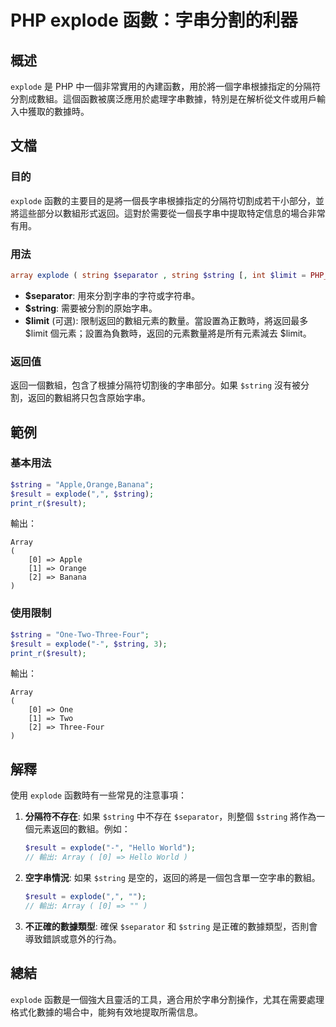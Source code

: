 <!--
Meta Description: # PHP explode 函數：字串分割的利器 ## 概述 `explode` 是 PHP 中一個非常實用的內建函數，用於將一個字串根據指定的分隔符分割成數組。這個函數被廣泛應用於處理字串數據，特別是在解析從文件或用戶輸入中獲取的數據時。 ## 文檔 ### 目的 `explode` 函數的主要目...
Meta Keywords: string, explode, php, result, array
-->

# PHP explode 函數：字串分割的利器

## 概述
`explode` 是 PHP 中一個非常實用的內建函數，用於將一個字串根據指定的分隔符分割成數組。這個函數被廣泛應用於處理字串數據，特別是在解析從文件或用戶輸入中獲取的數據時。

## 文檔
### 目的
`explode` 函數的主要目的是將一個長字串根據指定的分隔符切割成若干小部分，並將這些部分以數組形式返回。這對於需要從一個長字串中提取特定信息的場合非常有用。

### 用法
```php
array explode ( string $separator , string $string [, int $limit = PHP_INT_MAX ] )
```

- **$separator**: 用來分割字串的字符或字符串。
- **$string**: 需要被分割的原始字串。
- **$limit** (可選): 限制返回的數組元素的數量。當設置為正數時，將返回最多 $limit 個元素；設置為負數時，返回的元素數量將是所有元素減去 $limit。

### 返回值
返回一個數組，包含了根據分隔符切割後的字串部分。如果 `$string` 沒有被分割，返回的數組將只包含原始字串。

## 範例
### 基本用法
```php
$string = "Apple,Orange,Banana";
$result = explode(",", $string);
print_r($result);
```
輸出：
```
Array
(
    [0] => Apple
    [1] => Orange
    [2] => Banana
)
```

### 使用限制
```php
$string = "One-Two-Three-Four";
$result = explode("-", $string, 3);
print_r($result);
```
輸出：
```
Array
(
    [0] => One
    [1] => Two
    [2] => Three-Four
)
```

## 解釋
使用 `explode` 函數時有一些常見的注意事項：

1. **分隔符不存在**: 如果 `$string` 中不存在 `$separator`，則整個 `$string` 將作為一個元素返回的數組。例如：
   ```php
   $result = explode("-", "Hello World");
   // 輸出: Array ( [0] => Hello World )
   ```

2. **空字串情況**: 如果 `$string` 是空的，返回的將是一個包含單一空字串的數組。
   ```php
   $result = explode(",", "");
   // 輸出: Array ( [0] => "" )
   ```

3. **不正確的數據類型**: 確保 `$separator` 和 `$string` 是正確的數據類型，否則會導致錯誤或意外的行為。

## 總結
`explode` 函數是一個強大且靈活的工具，適合用於字串分割操作，尤其在需要處理格式化數據的場合中，能夠有效地提取所需信息。